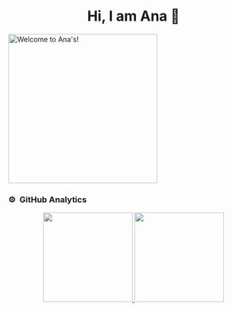 <div align="center">
<h1 align="center">Hi, I am Ana 👋</h1>
</div>

<img src="https://i.imgur.com/dTYwdG1.gif" alt="Welcome to Ana's!" width="300"/>



<br>

### ⚙️ &nbsp;GitHub Analytics

<p align="center">
<a href="https://github.com/ArisGuimera">
  <img height="180em" src="https://github-readme-stats-eight-theta.vercel.app/api?username=AnaNofuentes&show_icons=true&theme=algolia&include_all_commits=true&count_private=true"/>
  <img height="180em" src="https://github-readme-stats-eight-theta.vercel.app/api/top-langs/?username=AnaNofuentes&layout=compact&langs_count=8&theme=algolia"/>
</a>
</p>
